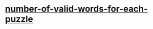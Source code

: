 # [number-of-valid-words-for-each-puzzle](https://leetcode-cn.com/problems/number-of-valid-words-for-each-puzzle)
